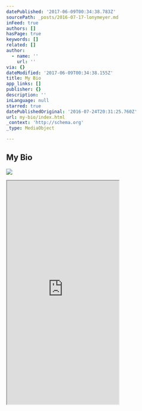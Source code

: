 ```yaml
---
datePublished: '2017-06-09T00:34:38.783Z'
sourcePath: _posts/2016-07-17-lonymeyer.md
inFeed: true
authors: []
hasPage: true
keywords: []
related: []
author:
  - name: ''
    url: ''
via: {}
dateModified: '2017-06-09T00:34:38.155Z'
title: My Bio
app_links: []
publisher: {}
description: ''
inLanguage: null
starred: true
datePublishedOriginal: '2016-07-24T20:31:25.760Z'
url: my-bio/index.html
_context: 'http://schema.org'
_type: MediaObject

---
```

## My Bio
![](https://the-grid-user-content.s3-us-west-2.amazonaws.com/851202bb-44d4-4da2-894a-fa3518c60783.jpg)

<iframe src="https://the-grid.github.io/ed-userhtml/?g=eJy9lEFuGzEMRa_ymwJZ2U7arGK72RRoYaANCiQX4Iw5lmyNOJA4nqinL2U7RS9QLyVR0iP1qPWArCXwlxvlN51T8Lu4xH7M6ruyunla54Hie0gnUefZ_-YlPn0edIXTREe9D2UJx-HI6luagZKnMEOmmOeZk-9WaCVIWuLj4-PDw_29nfyzIFLP8Bk_JJYFNqAeXZIehNxTCNjkQHELH6GO8SxJHV6Y0Noib_HtVsY-rFya4TunnuyQ29jkYbW-q9T_kX0DR0dG8Ec-4X21unWSoic7Nhl_HPuGE6RDYUoZUaYFfjlR2SUaXLH9GRQmKhkNc7wSN2GgnL3EStb7yGhGNTjFGNUHJG456oX5lOLG8FqxZ-olMeq5Mhp5I6Neibk-_dHnkYKFa17glQ4-7jDUauaaiI_Kic1Ym81js-dWc9UqG7e6OrsBx70UbMVG15NE6WCFK3j2Byv55E1fq6R5OjkDNqqdLPBSKX3P2caV9lAbIUajHViGwLMr4VYTJifWXFbLf2p35FQsWoKtRLMBbWJS814dKbZUPpw79xR30cvWr2V0NRH8JrbFyubt38grXPqTanwwHS7Gv1KiqGOovadwluLMUvats6v4nKPKlcCHv5_BAucrDVoGRpHxYqt9LEHkJLvhmkeTpMPinexuePoDSZX62w" height="600" style=""></iframe>